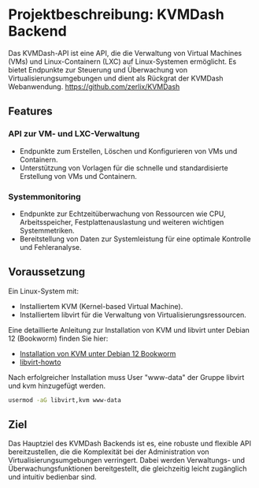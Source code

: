 # Projektbeschreibung: KVMDash Backend
Das KVMDash-API ist eine API, die die Verwaltung von Virtual Machines (VMs) und Linux-Containern (LXC) auf Linux-Systemen ermöglicht. Es bietet Endpunkte zur Steuerung und Überwachung von Virtualisierungsumgebungen und dient als Rückgrat der KVMDash Webanwendung. 
https://github.com/zerlix/KVMDash

## Features

### API zur VM- und LXC-Verwaltung
* Endpunkte zum Erstellen, Löschen und Konfigurieren von VMs und Containern.
* Unterstützung von Vorlagen für die schnelle und standardisierte Erstellung von VMs und Containern.

### Systemmonitoring
* Endpunkte zur Echtzeitüberwachung von Ressourcen wie CPU, Arbeitsspeicher, Festplattenauslastung und weiteren wichtigen Systemmetriken.
* Bereitstellung von Daten zur Systemleistung für eine optimale Kontrolle und Fehleranalyse.

## Voraussetzung
Ein Linux-System mit:
* Installiertem KVM (Kernel-based Virtual Machine).
* Installiertem libvirt für die Verwaltung von Virtualisierungsressourcen.

Eine detaillierte Anleitung zur Installation von KVM und libvirt unter Debian 12 (Bookworm) finden Sie hier: 
* [Installation von KVM unter Debian 12 Bookworm](https://themm.curiosum.eu/howto/installation-von-kvm-unter-debian-12-bookworm)
* [libvirt-howto](https://themm.curiosum.eu/howto/libvirt-howto)

Nach erfolgreicher Installation muss User "www-data" der Gruppe libvirt und kvm hinzugefügt werden.
```bash
usermod -aG libvirt,kvm www-data
```

## Ziel
Das Hauptziel des KVMDash Backends ist es, eine robuste und flexible API bereitzustellen, die die Komplexität bei der Administration von Virtualisierungsumgebungen verringert. Dabei werden Verwaltungs- und Überwachungsfunktionen bereitgestellt, die gleichzeitig leicht zugänglich und intuitiv bedienbar sind.




